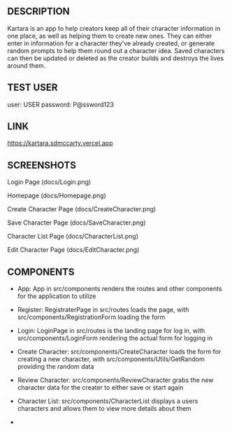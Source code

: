 ## DESCRIPTION

Kartara is an app to help creators keep all of their character information in one place, as well as helping them to create new ones. They can either enter in information for a character they've already created, or generate random prompts to help them round out a character idea. Saved characters can then be updated or deleted as the creator builds and destroys the lives around them.

## TEST USER

user: USER
password: P@ssword123

## LINK

https://kartara.sdmccarty.vercel.app

## SCREENSHOTS

Login Page
(docs/Login.png)

Homepage
(docs/Homepage.png)

Create Character Page
(docs/CreateCharacter.png)

Save Character Page
(docs/SaveCharacter.png)

Character List Page
(docs/CharacterList.png)

Edit Character Page
(docs/EditCharacter.png)

## COMPONENTS

* App: App in src/components renders the routes and other components for the application to utilize

* Register: RegistraterPage in src/routes loads the page, with src/components/RegistrationForm loading the form

* Login: LoginPage in src/routes is the landing page for log in, with src/components/LoginForm rendering the actual form for logging in

* Create Character: src/components/CreateCharacter loads the form for creating a new character, with src/components/Utils/GetRandom providing the random data

* Review Character: src/components/ReviewCharacter grabs the new character data for the creater to either save or start again

* Character List: src/components/CharacterList displays a users characters and allows them to view more details about them

* 